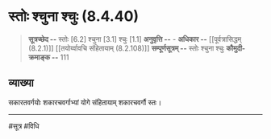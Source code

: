 # स्तोः श्चुना श्चुः (8.4.40)
> **सूत्रच्छेद --** स्तोः [6.2] श्चुना [3.1] श्चुः [1.1]
> **अनुवृत्ति --** -
> **अधिकार --** [[पूर्वत्रासिद्धम् (8.2.1)]] [[तयोर्य्वावचि संहितायाम्  (8.2.108)]]
> **सम्पूर्णसूत्रम् --** स्तोः श्चुना श्चुः
> **कौमुदी-क्रमाङ्क --** 111

## व्याख्या

सकारतवर्गयोः शकारचवर्गाभ्यां योगे संहितायाम् शकारचवर्गौ स्तः।

---
#सूत्र #विधि 